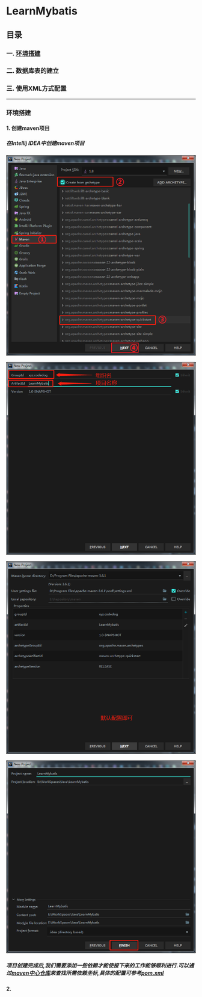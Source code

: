 # LearnMybatis #

## 目录

### 一. [环境搭建](#环境搭建) ####
### 二. 数据库表的建立 ###
### 三. 使用XML方式配置 ###

---

### 环境搭建 ###
#### 1. 创建maven项目 ####
##### 在Intellij IDEA中创建maven项目
![maven](https://github.com/admin-zhang/LearnMybatis/blob/master/images/01.png)

![maven](https://github.com/admin-zhang/LearnMybatis/blob/master/images/02.png)

![maven](https://github.com/admin-zhang/LearnMybatis/blob/master/images/03.png)

![maven](https://github.com/admin-zhang/LearnMybatis/blob/master/images/04.png)
##### 项目创建完成后,我们需要添加一些依赖才能使接下来的工作能够顺利进行.可以通过[maven中心仓库](https://mvnrepository.com/)来查找所需依赖坐标,具体的配置可参考[pom.xml](pom.xml) ####
#### 2. 
